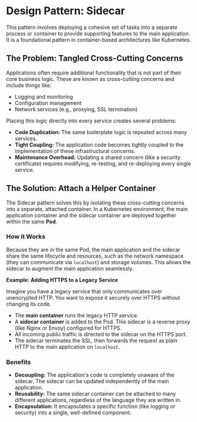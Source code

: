 # Design Pattern: Sidecar

This pattern involves deploying a cohesive set of tasks into a separate process or container to provide supporting features to the main application. It is a foundational pattern in container-based architectures like Kubernetes.

## The Problem: Tangled Cross-Cutting Concerns

Applications often require additional functionality that is not part of their core business logic. These are known as cross-cutting concerns and include things like:

-   Logging and monitoring
-   Configuration management
-   Network services (e.g., proxying, SSL termination)

Placing this logic directly into every service creates several problems:

-   **Code Duplication:** The same boilerplate logic is repeated across many services.
-   **Tight Coupling:** The application code becomes tightly coupled to the implementation of these infrastructural concerns.
-   **Maintenance Overhead:** Updating a shared concern (like a security certificate) requires modifying, re-testing, and re-deploying every single service.

## The Solution: Attach a Helper Container

The Sidecar pattern solves this by isolating these cross-cutting concerns into a separate, attached container. In a Kubernetes environment, the main application container and the sidecar container are deployed together within the same **Pod**.

### How it Works

Because they are in the same Pod, the main application and the sidecar share the same lifecycle and resources, such as the network namespace (they can communicate via `localhost`) and storage volumes. This allows the sidecar to augment the main application seamlessly.

**Example: Adding HTTPS to a Legacy Service**

Imagine you have a legacy service that only communicates over unencrypted HTTP. You want to expose it securely over HTTPS without changing its code.

-   The **main container** runs the legacy HTTP service.
-   A **sidecar container** is added to the Pod. This sidecar is a reverse proxy (like Nginx or Envoy) configured for HTTPS.
-   All incoming public traffic is directed to the sidecar on the HTTPS port.
-   The sidecar terminates the SSL, then forwards the request as plain HTTP to the main application on `localhost`.

### Benefits

-   **Decoupling:** The application's code is completely unaware of the sidecar. The sidecar can be updated independently of the main application.
-   **Reusability:** The same sidecar container can be attached to many different applications, regardless of the language they are written in.
-   **Encapsulation:** It encapsulates a specific function (like logging or security) into a single, well-defined component.
